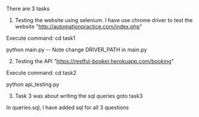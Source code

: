 There are 3 tasks 
1. Testing the website using selenium. I have use chrome driver to test the website "http://automationpractice.com/index.php"

Execute command:
cd task1

python main.py
-- Note change DRIVER_PATH in main.py



2. Testing the API "https://restful-booker.herokuapp.com/booking"

Execute command:
cd task2

python api_testing.py


3. Task 3 was about writing the sql queries
goto task3

In queries.sql, I have added sql for all 3 questions